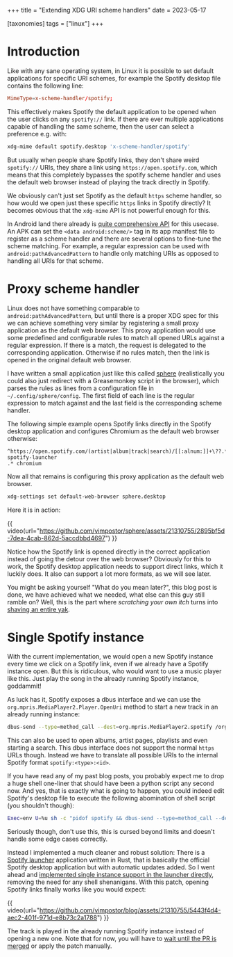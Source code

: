 +++
title = "Extending XDG URI scheme handlers"
date = 2023-05-17

[taxonomies]
tags = ["linux"]
+++

# Introduction

Like with any sane operating system, in Linux it is possible to set default applications for specific URI schemes, for example the Spotify desktop file contains the following line:

```conf
MimeType=x-scheme-handler/spotify;
```

This effectively makes Spotify the default application to be opened when the user clicks on any `spotify://` link. If there are ever multiple applications capable of handling the same scheme, then the user can select a preference e.g. with:

```bash
xdg-mime default spotify.desktop 'x-scheme-handler/spotify'
```

But usually when people share Spotify links, they don't share weird `spotify://` URIs, they share a link using `https://open.spotify.com`, which means that this completely bypasses the spotify scheme handler and uses the default web browser instead of playing the track directly in Spotify.

We obviously can't just set Spotify as the default `https` scheme handler, so how would we open just these specific `https` links in Spotify directly?
It becomes obvious that the `xdg-mime` API is not powerful enough for this.

In Android land there already is [quite comprehensive API](https://developer.android.com/guide/topics/manifest/data-element#path) for this usecase. An APK can set the `<data android:scheme/>` tag in its app manifest file to register as a scheme handler and there are several options to fine-tune the scheme matching.
For example, a regular expression can be used with `android:pathAdvancedPattern` to handle only matching URIs as opposed to handling all URIs for that scheme.

# Proxy scheme handler

Linux does not have something comparable to `android:pathAdvancedPattern`, but until there is a proper XDG spec for this we can achieve something very similar by registering a small proxy application as the default web browser. This proxy application would use some predefined and configurable rules to match all opened URLs against a regular expression. If there is a match, the request is delegated to the corresponding application.
Otherwise if no rules match, then the link is opened in the original default web browser.

I have written a small application just like this called [sphere](https://github.com/vimpostor/sphere) (realistically you could also just redirect with a Greasemonkey script in the browser), which parses the rules as lines from a configuration file in `~/.config/sphere/config`. The first field of each line is the regular expression to match against and the last field is the corresponding scheme handler.

The following simple example opens Spotify links directly in the Spotify desktop application and configures Chromium as the default web browser otherwise:

```
^https://open.spotify.com/(artist|album|track|search)/[[:alnum:]]+\??.*$ spotify-launcher
.* chromium
```

Now all that remains is configuring this proxy application as the default web browser.

```bash
xdg-settings set default-web-browser sphere.desktop
```

Here it is in action:

{{ video(url="https://github.com/vimpostor/sphere/assets/21310755/2895bf5d-7dea-4cab-862d-5accdbbd4697") }}

Notice how the Spotify link is opened directly in the correct application instead of going the detour over the web browser?
Obviously for this to work, the Spotify desktop application needs to support direct links, which it luckily does. It also can support a lot more formats, as we will see later.

You might be asking yourself "What do you mean later?", this blog post is done, we have achieved what we needed, what else can this guy still ramble on? Well, this is the part where _scratching your own itch_ turns into [shaving an entire yak](https://projects.csail.mit.edu/gsb/old-archive/gsb-archive/gsb2000-02-11.html).

# Single Spotify instance

With the current implementation, we would open a new Spotify instance every time we click on a Spotify link, even if we already have a Spotify instance open.
But this is ridiculous, who would want to use a music player like this. Just play the song in the already running Spotify instance, goddammit!

As luck has it, Spotify exposes a dbus interface and we can use the `org.mpris.MediaPlayer2.Player.OpenUri` method to start a new track in an already running instance:

```bash
dbus-send --type=method_call --dest=org.mpris.MediaPlayer2.spotify /org/mpris/MediaPlayer2 org.mpris.MediaPlayer2.Player.OpenUri string:'spotify:track:5GJaxfibCRCQXDVPgHJv0s'
```

This can also be used to open albums, artist pages, playlists and even starting a search.
This dbus interface does not support the normal `https` URLs though. Instead we have to translate all possible URIs to the internal Spotify format `spotify:<type>:<id>`.

If you have read any of my past blog posts, you probably expect me to drop a huge shell one-liner that should have been a python script any second now.
And yes, that is exactly what is going to happen, you could indeed edit Spotify's desktop file to execute the following abomination of shell script (you shouldn't though):

```bash
Exec=env U=%u sh -c "pidof spotify && dbus-send --type=method_call --dest=org.mpris.MediaPlayer2.spotify /org/mpris/MediaPlayer2 org.mpris.MediaPlayer2.Player.OpenUri string:\\$(echo \\$U| sed 's/\\(https:\\/\\/open.spotify.com\\/\\|spotify:\\/\\/\\)\\(.*\\)\\/\\([[:alnum:]]*\\).*/spotify:\\2:\\3/'| sed 's/^\\(spotify:[a-z]*:[[:alnum:]]*\\)?.*/\\1/') || spotify --uri=\\$U"
```

Seriously though, don't use this, this is cursed beyond limits and doesn't handle some edge cases correctly.

Instead I implemented a much cleaner and robust solution: There is a [Spotify launcher](https://github.com/kpcyrd/spotify-launcher) application written in Rust, that is basically the official Spotify desktop application but with automatic updates added. So I went ahead and [implemented single instance support in the launcher directly](https://github.com/kpcyrd/spotify-launcher/pull/23), removing the need for any shell shenanigans. With this patch, opening Spotify links finally works like you would expect:

{{ video(url="https://github.com/vimpostor/blog/assets/21310755/5443f4d4-aec2-401f-971d-e8b73c2a1788") }}

The track is played in the already running Spotify instance instead of opening a new one.
Note that for now, you will have to [wait until the PR is merged](https://github.com/kpcyrd/spotify-launcher/pull/23#issuecomment-1522137173) or apply the patch manually.
